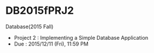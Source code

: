 # DB2015fPRJ2
Database(2015 Fall)
- Project 2 : Implementing a Simple Database Application
- Due : 2015/12/11 (Fri), 11:59 PM
